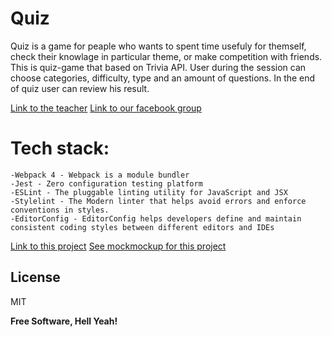 # Quiz

Quiz is a game for peaple who wants to spent time usefuly for themself, check their knowlage in particular theme, or make competition with friends.
This is quiz-game that based on Trivia API. User during the session can choose categories, difficulty, type and an amount of questions. In the end of quiz user can review his result.

[Link to the teacher](https://github.com/dosandk)
[Link to our facebook group](https://www.facebook.com/groups/270300106928894/)

# Tech stack: 
	-Webpack 4 - Webpack is a module bundler
	-Jest - Zero configuration testing platform
	-ESLint - The pluggable linting utility for JavaScript and JSX
	-Stylelint - The Modern linter that helps avoid errors and enforce conventions in styles.
	-EditorConfig - EditorConfig helps developers define and maintain consistent coding styles between different editors and IDEs

[Link to this project](https://dovganych.github.io/Quiz/)
[See mockmockup for this project](https://wireframepro.mockflow.com/view/Quiz_Wire_Frame)

License
----

MIT

**Free Software, Hell Yeah!**